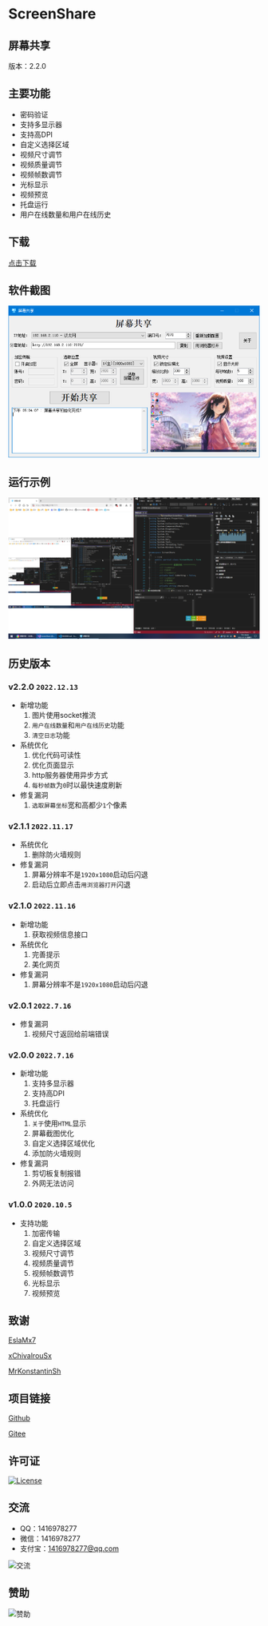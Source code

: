 # ScreenShare

## 屏幕共享

版本：2.2.0

## 主要功能

- 密码验证
- 支持多显示器
- 支持高DPI
- 自定义选择区域
- 视频尺寸调节
- 视频质量调节
- 视频帧数调节
- 光标显示
- 视频预览
- 托盘运行
- 用户在线数量和用户在线历史

## 下载

[点击下载](https://gitee.com/ALI1416/ScreenShare/releases/download/v2.2.0/ScreenShare.zip)

## 软件截图

![软件截图](img/软件截图.png)

## 运行示例

![运行示例](img/运行示例.png)

## 历史版本

### v2.2.0 `2022.12.13`

- 新增功能
  1. 图片使用socket推流
  2. `用户在线数量`和`用户在线历史`功能
  3. `清空日志`功能
- 系统优化
  1. 优化代码可读性
  2. 优化页面显示
  3. http服务器使用异步方式
  4. `每秒帧数`为`0`时以最快速度刷新
- 修复漏洞
  1. `选取屏幕坐标`宽和高都少`1`个像素

### v2.1.1 `2022.11.17`

- 系统优化
  1. 删除防火墙规则
- 修复漏洞
  1. 屏幕分辨率不是`1920x1080`启动后闪退
  2. 启动后立即点击`用浏览器打开`闪退

### v2.1.0 `2022.11.16`

- 新增功能
  1. 获取视频信息接口
- 系统优化
  1. 完善提示
  2. 美化网页
- 修复漏洞
  1. 屏幕分辨率不是`1920x1080`启动后闪退

### v2.0.1 `2022.7.16`

- 修复漏洞
  1. 视频尺寸返回给前端错误

### v2.0.0 `2022.7.16`

- 新增功能
  1. 支持多显示器
  2. 支持高DPI
  3. 托盘运行
- 系统优化
  1. `关于`使用`HTML`显示
  2. 屏幕截图优化
  3. 自定义选择区域优化
  4. 添加防火墙规则
- 修复漏洞
  1. 剪切板复制报错
  2. 外网无法访问

### v1.0.0 `2020.10.5`

- 支持功能
  1. 加密传输
  2. 自定义选择区域
  3. 视频尺寸调节
  4. 视频质量调节
  5. 视频帧数调节
  6. 光标显示
  7. 视频预览

## 致谢

[EslaMx7](https://github.com/EslaMx7/ScreenTask)

[xChivalrouSx](https://github.com/xChivalrouSx/CaptureScreen)

[MrKonstantinSh](https://github.com/MrKonstantinSh/OpenScreen)

## 项目链接

[Github](https://github.com/ALI1416/ScreenShare)

[Gitee](https://gitee.com/ALI1416/ScreenShare)

## 许可证

[![License](https://img.shields.io/badge/license-BSD-brightgreen)](https://opensource.org/licenses/BSD-3-Clause)

## 交流

- QQ：1416978277
- 微信：1416978277
- 支付宝：1416978277@qq.com

![交流](https://cdn.jsdelivr.net/gh/ALI1416/ALI1416/image/contact.png)

## 赞助

![赞助](https://cdn.jsdelivr.net/gh/ALI1416/ALI1416/image/donate.png)
